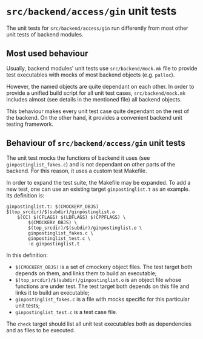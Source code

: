 # `src/backend/access/gin` unit tests
The unit tests for `src/backend/access/gin` run differently from most other unit tests of backend modules.

## Most used behaviour
Usually, backend modules' unit tests use `src/backend/mock.mk` file to provide test executables with mocks of most backend objects (e.g. `palloc`).

However, the named objects are quite dependant on each other. In order to provide a unified build script for all unit test cases, `src/backend/mock.mk` includes almost (see details in the mentioned file) all backend objects.

This behaviour makes every unit test case quite dependant on the rest of the backend. On the other hand, it provides a convenient backend unit testing framework.


## Behaviour of `src/backend/access/gin` unit tests
The unit test mocks the functions of backend it uses (see `ginpostinglist_fakes.c`) and is not dependant on other parts of the backend. For this reason, it uses a custom test Makefile.

In order to expand the test suite, the Makefile may be expanded. To add a new test, one can use an existing target `ginpostinglist.t` as an example. Its definition is:
```
ginpostinglist.t: $(CMOCKERY_OBJS) $(top_srcdir)/$(subdir)/ginpostinglist.o
	$(CC) $(CFLAGS) $(LDFLAGS) $(CPPFLAGS) \
		$(CMOCKERY_OBJS) \
		$(top_srcdir)/$(subdir)/ginpostinglist.o \
		ginpostinglist_fakes.c \
		ginpostinglist_test.c \
		-o ginpostinglist.t
```
In this definition:
* `$(CMOCKERY_OBJS)` is a set of cmockery object files. The test target both depends on them, and links them to build an executable;
* `$(top_srcdir)/$(subdir)/ginpostinglist.o` is an object file whose functions are under test. The test target both depends on this file and links it to build an executable;
* `ginpostinglist_fakes.c` is a file with mocks specific for this particular unit tests;
* `ginpostinglist_test.c` is a test case file.

The `check` target should list all unit test executables both as dependencies and as files to be executed.
